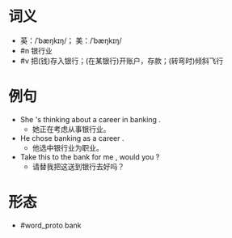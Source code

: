 # 词义
- 英：/ˈbæŋkɪŋ/； 美：/ˈbæŋkɪŋ/
- #n 银行业
- #v 把(钱)存入银行；(在某银行)开账户，存款；(转弯时)倾斜飞行
# 例句
- She 's thinking about a career in banking .
	- 她正在考虑从事银行业。
- He chose banking as a career .
	- 他选中银行业为职业。
- Take this to the bank for me , would you ?
	- 请替我把这送到银行去好吗？
# 形态
- #word_proto bank
